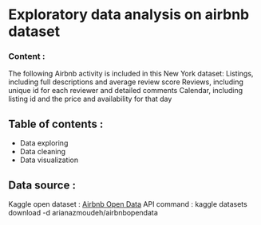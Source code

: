 # Exploratory data analysis on airbnb dataset
### Content :

The following Airbnb activity is included in this New York dataset: Listings, including full descriptions and average review score Reviews, including unique id for each reviewer and detailed comments Calendar, including listing id and the price and availability for that day 

## Table of contents : 
- Data exploring
- Data cleaning
- Data visualization
## Data source : 
Kaggle open dataset : [Airbnb Open Data](https://www.kaggle.com/datasets/arianazmoudeh/airbnbopendata)
API command : 
      kaggle datasets download -d arianazmoudeh/airbnbopendata
